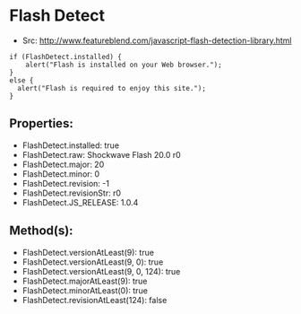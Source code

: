 # Flash Detect
* Src: http://www.featureblend.com/javascript-flash-detection-library.html

```
if (FlashDetect.installed) {
	alert("Flash is installed on your Web browser.");
}
else {
  alert("Flash is required to enjoy this site.");     	
}
```

## Properties:
* FlashDetect.installed: true
* FlashDetect.raw: Shockwave Flash 20.0 r0
* FlashDetect.major: 20
* FlashDetect.minor: 0
* FlashDetect.revision: -1
* FlashDetect.revisionStr: r0
* FlashDetect.JS_RELEASE: 1.0.4

## Method(s):
* FlashDetect.versionAtLeast(9): true
* FlashDetect.versionAtLeast(9, 0): true
* FlashDetect.versionAtLeast(9, 0, 124): true
* FlashDetect.majorAtLeast(9): true
* FlashDetect.minorAtLeast(0): true
* FlashDetect.revisionAtLeast(124): false
